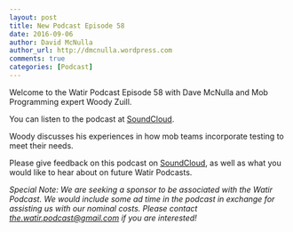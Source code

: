 ```yaml
---
layout: post
title: New Podcast Episode 58
date: 2016-09-06
author: David McNulla
author_url: http://dmcnulla.wordpress.com
comments: true
categories: [Podcast]
---
```


Welcome to the Watir Podcast Episode 58 with Dave McNulla and Mob Programming expert Woody Zuill.

You can listen to the podcast at [SoundCloud](https://soundcloud.com/the-watir-podcast/episode-58).

<!--more-->
Woody discusses his experiences in how mob teams incorporate testing to meet their needs.

Please give feedback on this podcast on [SoundCloud](https://soundcloud.com/the-watir-podcast/episode-57), as well as what you would like to hear about on future Watir Podcasts.

*Special Note: We are seeking a sponsor to be associated with the Watir Podcast. We would include some ad time in the podcast in exchange for assisting us with our nominal costs. Please contact the.watir.podcast@gmail.com if you are interested!*

